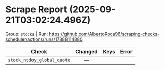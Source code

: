 # Scrape Report (2025-09-21T03:02:24.496Z)

Group: `stocks`  |  Run: https://github.com/AlbertoRoca96/scraping-checks-scheduler/actions/runs/17888114880

| Check | Changed | Keys | Error |
|---|:---:|:--|:--|
| `stock_ntdoy_global_quote` | — |  |  |
